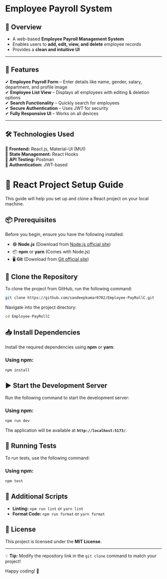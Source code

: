 # Employee Payroll System

## 🚀 Overview  
- A web-based **Employee Payroll Management System**  
- Enables users to **add, edit, view, and delete** employee records  
- Provides a **clean and intuitive UI**  

---

## 🎯 Features  
✔ **Employee Payroll Form** – Enter details like name, gender, salary, department, and profile image  
✔ **Employee List View** – Displays all employees with editing & deletion options  
✔ **Search Functionality** – Quickly search for employees  
✔ **Secure Authentication** – Uses JWT for security  
✔ **Fully Responsive UI** – Works on all devices  

---

## 🛠 Technologies Used  
🔹 **Frontend:** React.js, Material-UI (MUI)  
🔹 **State Management:** React Hooks  
🔹 **API Testing:** Postman  
🔹 **Authentication:** JWT-based  

# 🚀 React Project Setup Guide

This guide will help you set up and clone a React project on your local machine.

## 📦 Prerequisites
Before you begin, ensure you have the following installed:

- 🟢 **Node.js** (Download from [Node.js official site](https://nodejs.org/))
- 📦 **npm** or **yarn** (Comes with Node.js)
- 🖥️ **Git** (Download from [Git official site](https://git-scm.com/))

## 🔗 Clone the Repository
To clone the project from GitHub, run the following command:

```sh
git clone https://github.com/sandeepkumar0702/Employee-PayRollC.git
```

Navigate into the project directory:

```sh
cd Employee-PayRollC
```

## 📥 Install Dependencies
Install the required dependencies using **npm** or **yarn**:

### Using npm:
```sh
npm install
```
## ▶️ Start the Development Server
Run the following command to start the development server:

### Using npm:
```sh
npm run dev
```
The application will be available at **`http://localhost:5173/`**.

## 🧪 Running Tests
To run tests, use the following command:

### Using npm:
```sh
npm test
```


## 🔧 Additional Scripts
- **Linting:** `npm run lint` or `yarn lint`
- **Format Code:** `npm run format` or `yarn format`

## 📜 License
This project is licensed under the **MIT License**.

---
💡 **Tip:** Modify the repository link in the `git clone` command to match your project!

Happy coding! 🚀

